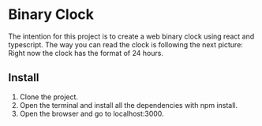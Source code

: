 # Binary Clock

The intention for this project is to create a web binary clock using react and typescript. 
The way you can read the clock is following the next picture:
Right now the clock has the format of 24 hours. 

## Install

1) Clone the project.
2) Open the terminal and install all the dependencies with npm install.
3) Open the browser and go to localhost:3000.
